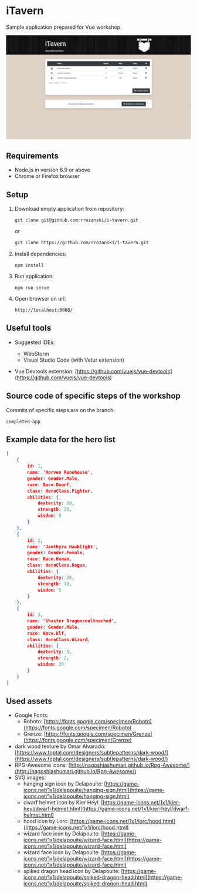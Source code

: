 # iTavern

Sample application prepared for Vue workshop.

![iTavern](./i-tavern.png)

## Requirements

- Node.js in version 8.9 or above
- Chrome or Firefox browser

## Setup

1. Download empty application from repository:

   ```console
   git clone git@github.com:rrozanski/i-tavern.git
   ```
   or
   ```html
   git clone https://github.com/rrozanski/i-tavern.git
   ```
2. Install dependencies:

   ```console
   npm install
   ```
3. Run application:

   ```console
   npm run serve
   ```
4. Open browser on url:

   ```
   http://localhost:8080/
   ```

## Useful tools

- Suggested IDEs:
   - WebStorm
   - Visual Studio Code (with Vetur extension)

- Vue Devtools extension: [https://github.com/vuejs/vue-devtools](https://github.com/vuejs/vue-devtools)

## Source code of specific steps of the workshop

Commits of specific steps are on the branch:
```
completed-app
```

## Example data for the hero list

```json
[
    {
        id: 1,
        name: 'Horven Runehouse',
        gender: Gender.Male,
        race: Race.Dwarf,
        class: HeroClass.Fighter,
        abilities: {
            dexterity: 10,
            strength: 20,
            wisdom: 0
        }
    },
    {
        id: 2,
        name: 'Janthyra Hawklight',
        gender: Gender.Female,
        race: Race.Human,
        class: HeroClass.Rogue,
        abilities: {
            dexterity: 20,
            strength: 10,
            wisdom: 5
        }
    },
    {
        id: 3,
        name: 'Shaster Dragonsoultouched',
        gender: Gender.Male,
        race: Race.Elf,
        class: HeroClass.Wizard,
        abilities: {
            dexterity: 5,
            strength: 2,
            wisdom: 20
        }
    }
]
```

## Used assets
- Google Fonts:
  - Roboto: [https://fonts.google.com/specimen/Roboto](https://fonts.google.com/specimen/Roboto)
  - Grenze: [https://fonts.google.com/specimen/Grenze](https://fonts.google.com/specimen/Grenze)
- dark wood texture by Omar Alvarado: [https://www.toptal.com/designers/subtlepatterns/dark-wood/](https://www.toptal.com/designers/subtlepatterns/dark-wood/)
- RPG-Awesome icons: [http://nagoshiashumari.github.io/Rpg-Awesome/](http://nagoshiashumari.github.io/Rpg-Awesome/)
- SVG images:
  - hanging sign icon by Delapouite: [https://game-icons.net/1x1/delapouite/hanging-sign.html](https://game-icons.net/1x1/delapouite/hanging-sign.html)
  - dwarf helmet icon by Kier Heyl: [https://game-icons.net/1x1/kier-heyl/dwarf-helmet.html](https://game-icons.net/1x1/kier-heyl/dwarf-helmet.html)
  - hood icon by Lorc: [https://game-icons.net/1x1/lorc/hood.html](https://game-icons.net/1x1/lorc/hood.html)
  - wizard face icon by Delapouite: [https://game-icons.net/1x1/delapouite/wizard-face.html](https://game-icons.net/1x1/delapouite/wizard-face.html)
  - wizard face icon by Delapouite: [https://game-icons.net/1x1/delapouite/wizard-face.html](https://game-icons.net/1x1/delapouite/wizard-face.html)
  - spiked dragon head icon by Delapouite: [https://game-icons.net/1x1/delapouite/spiked-dragon-head.html](https://game-icons.net/1x1/delapouite/spiked-dragon-head.html)
